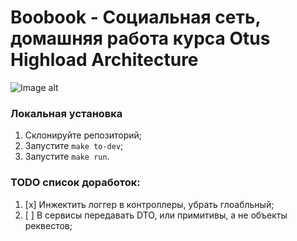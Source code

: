 # Boobook - Социальная сеть, домашняя работа курса Otus Highload Architecture

![Image alt]()

### Локальная установка
1. Склонируйте репозиторий;
2. Запустите ``make to-dev``;
3. Запустите ``make run``.

### TODO список доработок:
1. [x] Инжектить логгер в контроллеры, убрать глоабльный;
2. [ ] В сервисы передавать DTO, или примитивы, а не объекты реквестов;